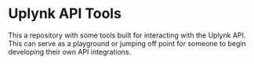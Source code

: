 # Uplynk API Tools

This a repository with some tools built for interacting with the Uplynk API. This can serve as a playground or jumping off point for someone to begin developing their own API integrations. 
